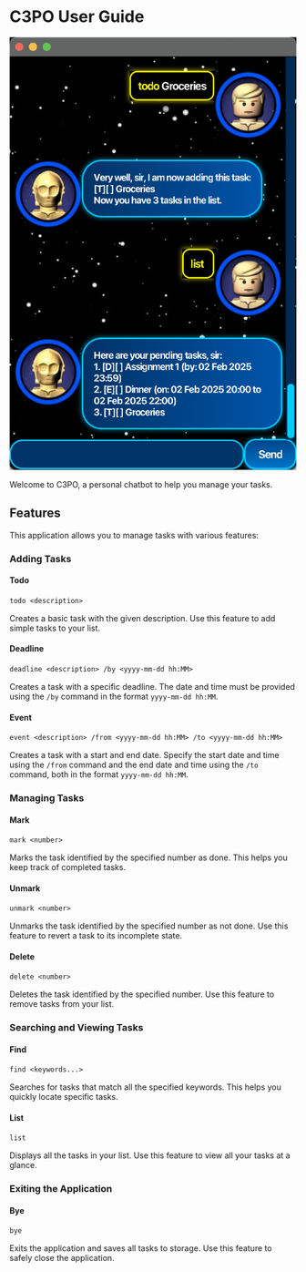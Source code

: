 # C3PO User Guide

![UI Image](./Ui.png)

Welcome to C3PO, a personal chatbot to help you manage your tasks.

## Features

This application allows you to manage tasks with various features:

### Adding Tasks

#### Todo

```txt
todo <description>
```

Creates a basic task with the given description. Use this feature to add simple tasks to your list.

#### Deadline

```txt
deadline <description> /by <yyyy-mm-dd hh:MM>
```

Creates a task with a specific deadline. The date and time must be provided using the `/by` command in the format `yyyy-mm-dd hh:MM`.

#### Event

```txt
event <description> /from <yyyy-mm-dd hh:MM> /to <yyyy-mm-dd hh:MM>
```

Creates a task with a start and end date. Specify the start date and time using the `/from` command and the end date and time using the `/to` command, both in the format `yyyy-mm-dd hh:MM`.

### Managing Tasks

#### Mark

```txt
mark <number>
```

Marks the task identified by the specified number as done. This helps you keep track of completed tasks.

#### Unmark

```txt
unmark <number>
```

Unmarks the task identified by the specified number as not done. Use this feature to revert a task to its incomplete state.

#### Delete

```txt
delete <number>
```

Deletes the task identified by the specified number. Use this feature to remove tasks from your list.

### Searching and Viewing Tasks

#### Find

```txt
find <keywords...>
```

Searches for tasks that match all the specified keywords. This helps you quickly locate specific tasks.

#### List

```txt
list
```

Displays all the tasks in your list. Use this feature to view all your tasks at a glance.

### Exiting the Application

#### Bye

```txt
bye
```

Exits the application and saves all tasks to storage. Use this feature to safely close the application.
